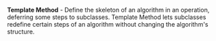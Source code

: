 **Template Method** - Define the skeleton of an algorithm in an operation, deferring some steps to subclasses. Template Method lets subclasses redefine certain steps of an algorithm without changing the algorithm's structure.